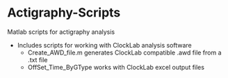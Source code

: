 # Actigraphy-Scripts
Matlab scripts for actigraphy analysis

- Includes scripts for working with ClockLab analysis software
  - Create_AWD_file.m generates ClockLab compatible .awd file from a .txt file
  - OffSet_Time_ByGType works with ClockLab excel output files
